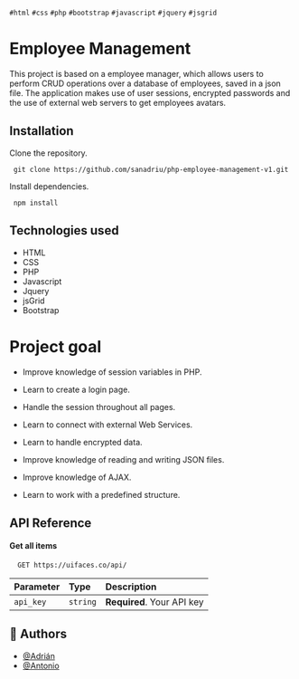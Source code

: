 `#html` `#css` `#php` `#bootstrap` `#javascript` `#jquery` `#jsgrid` 


# Employee Management

This project is based on a employee manager, which allows users to perform CRUD
operations over a database of employees, saved in a json file. 
The application makes use of user sessions, encrypted passwords and the use 
of external web servers to get employees avatars.
## Installation

Clone the repository.
 ```http
  git clone https://github.com/sanadriu/php-employee-management-v1.git
```
Install dependencies.
 ```http
  npm install
```
## Technologies used

- HTML
- CSS
- PHP
- Javascript
- Jquery
- jsGrid
- Bootstrap

  
# Project goal
- Improve knowledge of session variables in PHP.

- Learn to create a login page.

- Handle the session throughout all pages.

- Learn to connect with external Web Services.

- Learn to handle encrypted data.

- Improve knowledge of reading and writing JSON files.

- Improve knowledge of AJAX.

- Learn to work with a predefined structure.
## API Reference

#### Get all items

```http
  GET https://uifaces.co/api/
```

| Parameter | Type     | Description                |
| :-------- | :------- | :------------------------- |
| `api_key` | `string` | **Required**. Your API key |

## 🔗 Authors
- [@Adrián](https://github.com/sanadriu)
- [@Antonio](https://github.com/AntonioCopete)
